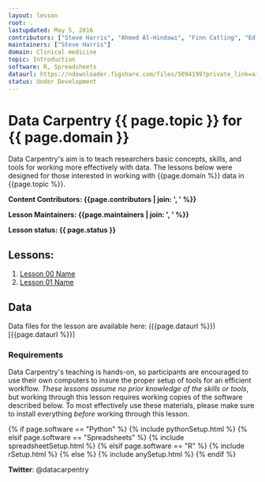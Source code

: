 ```yaml
---
layout: lesson
root: .
lastupdated: May 5, 2016
contributors: ["Steve Harris", "Ahmed Al-Hindawi", "Finn Catling", "Ed Palmer", "Danny Wong"]
maintainers: ["Steve Harris"]
domain: Clinical medicine
topic: Introduction
software: R, Spreadsheets
dataurl: https://ndownloader.figshare.com/files/5094199?private_link=aff8f0912c76840c7526
status: Under Development
---
```


<!-- USING THIS LESSON TEMPLATE -->
<!-- Lesson specific information is taken from the YAML header at the top of the page -->

<!-- THE LESSON INFORMATION -->


# Data Carpentry {{ page.topic }} for {{ page.domain }}

Data Carpentry's aim is to teach researchers basic concepts, skills,
and tools for working more effectively with data.
The lessons below were designed for those interested
in working with {{page.domain %}} data in {{page.topic %}}.


**Content Contributors: {{page.contributors | join: ', ' %}}**


**Lesson Maintainers: {{page.maintainers | join: ', ' %}}**


**Lesson status: {{ page.status }}**

<!--
  [Information on Lesson Status Categories]()
-->

<!-- ###### INDEX OF LESSONS ON THIS TOPIC ###### -->

## Lessons:


1. [Lesson 00 Name](00-lesson-00-name.html)
2. [Lesson 01 Name](01-lesson-01-name.html)


## Data

Data files for the lesson are available here: ({{page.dataurl %}})[{{page.dataurl %}}]


### Requirements

Data Carpentry's teaching is hands-on, so participants are encouraged to use
their own computers to insure the proper setup of tools for an efficient workflow.
*These lessons assume no prior knowledge of the skills or tools*, but working
through this lesson requires working copies of the software described below.
To most effectively use these materials, please make sure to install everything
*before* working through this lesson.




{% if page.software == "Python" %}
{% include pythonSetup.html %}
{% elsif page.software == "Spreadsheets" %}
{% include spreadsheetSetup.html %}
{% elsif page.software == "R" %}
{% include rSetup.html %}
{% else %}
{% include anySetup.html %}
{% endif %}

<p><strong>Twitter</strong>: @datacarpentry
